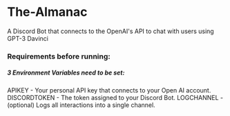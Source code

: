 # The-Almanac
A Discord Bot that connects to the OpenAI's API to chat with users using GPT-3 Davinci


### Requirements before running:


##### 3 Environment Variables need to be set:

APIKEY - Your personal API key that connects to your Open AI account.
DISCORDTOKEN - The token assigned to your Discord Bot.
LOGCHANNEL - (optional) Logs all interactions into a single channel.
